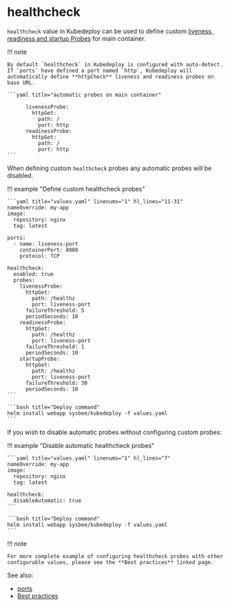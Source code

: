 # healthcheck

`healthcheck` value in Kubedeploy can be used to define custom [liveness, readiness and startup Probes](https://kubernetes.io/docs/tasks/configure-pod-container/configure-liveness-readiness-startup-probes/) for main container.

!!! note

    By default `healthcheck` in Kubedeploy is configured with auto-detect. If `ports` have defined a port named `http`, Kubedeploy will automatically define **httpCheck** liveness and readiness probes on base URL.

    ```yaml title="automatic probes on main container"

          livenessProbe:
            httpGet:
              path: /
              port: http
          readinessProbe:
            httpGet:
              path: /
              port: http
    ```


When defining custom `healthcheck` probes any automatic probes will be disabled.


!!! example "Define custom healthcheck probes"

    ```yaml title="values.yaml" linenums="1" hl_lines="11-31"
    nameOverride: my-app
    image:
      repository: nginx
      tag: latest

    ports:
      - name: liveness-port
        containerPort: 8080
        protocol: TCP

    healthcheck:
      enabled: true
      probes:
        livenessProbe:
          httpGet:
            path: /healthz
            port: liveness-port
          failureThreshold: 5
          periodSeconds: 10
        readinessProbe:
          httpGet:
            path: /healthz
            port: liveness-port
          failureThreshold: 1
          periodSeconds: 10
        startupProbe:
          httpGet:
            path: /healthz
            port: liveness-port
          failureThreshold: 30
          periodSeconds: 10
    ```

    ```bash title="Deploy command"
    helm install webapp sysbee/kubedeploy -f values.yaml
    ```

If you wish to disable automatic probes without configuring custom probes:

!!! example "Disable automatic healthcheck probes"

    ```yaml title="values.yaml" linenums="1" hl_lines="7"
    nameOverride: my-app
    image:
      repository: nginx
      tag: latest

    healthcheck:
      disableAutomatic: true
    ```

    ```bash title="Deploy command"
    helm install webapp sysbee/kubedeploy -f values.yaml
    ```

!!! note

    For more complete example of configuring healthcheck probes with other configurable values, please see the **Best practices** linked page.


See also:

- [ports](ports.md)
- [Best practices](../best-practices.md#healthchecks-and-pod-lifecycle)

